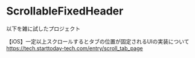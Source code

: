 # ScrollableFixedHeader

以下を雑に試したプロジェクト

【iOS】一定以上スクロールするとタブの位置が固定されるUIの実装について   
https://tech.starttoday-tech.com/entry/scroll_tab_page
